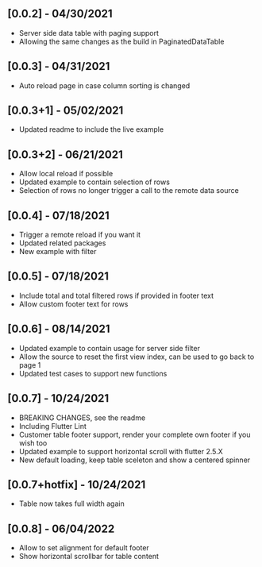 ## [0.0.2] - 04/30/2021

* Server side data table with paging support
* Allowing the same changes as the build in PaginatedDataTable

## [0.0.3] - 04/31/2021

* Auto reload page in case column sorting is changed

## [0.0.3+1] - 05/02/2021

* Updated readme to include the live example

## [0.0.3+2] - 06/21/2021

* Allow local reload if possible
* Updated example to contain selection of rows
* Selection of rows no longer trigger a call to the remote data source

## [0.0.4] - 07/18/2021

* Trigger a remote reload if you want it
* Updated related packages 
* New example with filter

## [0.0.5] - 07/18/2021

* Include total and total filtered rows if provided in footer text
* Allow custom footer text for rows

## [0.0.6] - 08/14/2021

* Updated example to contain usage for server side filter
* Allow the source to reset the first view index, can be used to go back to page 1
* Updated test cases to support new functions

## [0.0.7] - 10/24/2021

* BREAKING CHANGES, see the readme
* Including Flutter Lint
* Customer table footer support, render your complete own footer if you wish too
* Updated example to support horizontal scroll with flutter 2.5.X
* New default loading, keep table sceleton and show a centered spinner

## [0.0.7+hotfix] - 10/24/2021

* Table now takes full width again

## [0.0.8] - 06/04/2022

* Allow to set alignment for default footer
* Show horizontal scrollbar for table content
